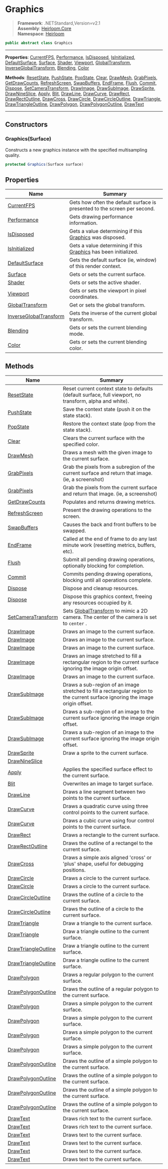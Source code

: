 # Graphics

> **Framework**: .NETStandard,Version=v2.1  
> **Assembly**: [Heirloom.Core][0]  
> **Namespace**: [Heirloom][0]  

```cs
public abstract class Graphics
```

--------------------------------------------------------------------------------

**Properties**: [CurrentFPS][1], [Performance][2], [IsDisposed][3], [IsInitialized][4], [DefaultSurface][5], [Surface][6], [Shader][7], [Viewport][8], [GlobalTransform][9], [InverseGlobalTransform][10], [Blending][11], [Color][12]

**Methods**: [ResetState][13], [PushState][14], [PopState][15], [Clear][16], [DrawMesh][17], [GrabPixels][18], [GetDrawCounts][19], [RefreshScreen][20], [SwapBuffers][21], [EndFrame][22], [Flush][23], [Commit][24], [Dispose][25], [SetCameraTransform][26], [DrawImage][27], [DrawSubImage][28], [DrawSprite][29], [DrawNineSlice][30], [Apply][31], [Blit][32], [DrawLine][33], [DrawCurve][34], [DrawRect][35], [DrawRectOutline][36], [DrawCross][37], [DrawCircle][38], [DrawCircleOutline][39], [DrawTriangle][40], [DrawTriangleOutline][41], [DrawPolygon][42], [DrawPolygonOutline][43], [DrawText][44]

--------------------------------------------------------------------------------

## Constructors

### Graphics(Surface)

Constructs a new graphics instance with the specified multisampling quality.

```cs
protected Graphics(Surface surface)
```

## Properties

| Name                         | Summary                                                                   |
|------------------------------|---------------------------------------------------------------------------|
| [CurrentFPS][1]              | Gets how often the default surface is presented to the screen per second. |
| [Performance][2]             | Gets drawing performance information.                                     |
| [IsDisposed][3]              | Gets a value determining if this [Graphics][45] was disposed.             |
| [IsInitialized][4]           | Gets a value determining if this [Graphics][45] has been initialized.     |
| [DefaultSurface][5]          | Gets the default surface (ie, window) of this render context.             |
| [Surface][6]                 | Gets or sets the current surface.                                         |
| [Shader][7]                  | Gets or sets the active shader.                                           |
| [Viewport][8]                | Gets or sets the viewport in pixel coordinates.                           |
| [GlobalTransform][9]         | Get or sets the global transform.                                         |
| [InverseGlobalTransform][10] | Gets the inverse of the current global transform.                         |
| [Blending][11]               | Gets or sets the current blending mode.                                   |
| [Color][12]                  | Gets or sets the current blending color.                                  |

## Methods

| Name                      | Summary                                                                                                                        |
|---------------------------|--------------------------------------------------------------------------------------------------------------------------------|
| [ResetState][13]          | Reset current context state to defaults (default surface, full viewport, no transform, alpha and white).                       |
| [PushState][14]           | Save the context state (push it on the state stack).                                                                           |
| [PopState][15]            | Restore the context state (pop from the state stack).                                                                          |
| [Clear][16]               | Clears the current surface with the specified color.                                                                           |
| [DrawMesh][17]            | Draws a mesh with the given image to the current surface.                                                                      |
| [GrabPixels][18]          | Grab the pixels from a subregion of the current surface and return that image. (ie, a screenshot)                              |
| [GrabPixels][18]          | Grab the pixels from the current surface and return that image. (ie, a screenshot)                                             |
| [GetDrawCounts][19]       | Populates and returns drawing metrics.                                                                                         |
| [RefreshScreen][20]       | Present the drawing operations to the screen.                                                                                  |
| [SwapBuffers][21]         | Causes the back and front buffers to be swapped.                                                                               |
| [EndFrame][22]            | Called at the end of frame to do any last minute work (resetting metrics, buffers, etc).                                       |
| [Flush][23]               | Submit all pending drawing operations, optionally blocking for completion.                                                     |
| [Commit][24]              | Commits pending drawing operations, blocking until all operations complete.                                                    |
| [Dispose][25]             | Dispose and cleanup resources.                                                                                                 |
| [Dispose][25]             | Dispose this graphics context, freeing any resources occupied by it.                                                           |
| [SetCameraTransform][26]  | Sets [GlobalTransform][9] to mimic a 2D camera. The center of the camera is set to `center` .                                  |
| [DrawImage][27]           | Draws an image to the current surface.                                                                                         |
| [DrawImage][27]           | Draws an image to the current surface.                                                                                         |
| [DrawImage][27]           | Draws an image to the current surface.                                                                                         |
| [DrawImage][27]           | Draws an image stretched to fill a rectangular region to the current surface ignoring the image origin offset.                 |
| [DrawImage][27]           | Draws an image to the current surface.                                                                                         |
| [DrawSubImage][28]        | Draws a sub-region of an image stretched to fill a rectangular region to the current surface ignoring the image origin offset. |
| [DrawSubImage][28]        | Draws a sub-region of an image to the current surface ignoring the image origin offset.                                        |
| [DrawSubImage][28]        | Draws a sub-region of an image to the current surface ignoring the image origin offset.                                        |
| [DrawSprite][29]          | Draw a sprite to the current surface.                                                                                          |
| [DrawNineSlice][30]       |                                                                                                                                |
| [Apply][31]               | Applies the specified surface effect to the current surface.                                                                   |
| [Blit][32]                | Overwrites an image to target surface.                                                                                         |
| [DrawLine][33]            | Draws a line segment between two points to the current surface.                                                                |
| [DrawCurve][34]           | Draws a quadratic curve using three control points to the current surface.                                                     |
| [DrawCurve][34]           | Draws a cubic curve using four control points to the current surface.                                                          |
| [DrawRect][35]            | Draws a rectangle to the current surface.                                                                                      |
| [DrawRectOutline][36]     | Draws the outline of a rectangel to the current surface.                                                                       |
| [DrawCross][37]           | Draws a simple axis aligned 'cross' or 'plus' shape, useful for debugging positions.                                           |
| [DrawCircle][38]          | Draws a circle to the current surface.                                                                                         |
| [DrawCircle][38]          | Draws a circle to the current surface.                                                                                         |
| [DrawCircleOutline][39]   | Draws the outline of a circle to the current surface.                                                                          |
| [DrawCircleOutline][39]   | Draws the outline of a circle to the current surface.                                                                          |
| [DrawTriangle][40]        | Draw a triangle to the current surface.                                                                                        |
| [DrawTriangle][40]        | Draw a triangle outline to the current surface.                                                                                |
| [DrawTriangleOutline][41] | Draw a triangle outline to the current surface.                                                                                |
| [DrawTriangleOutline][41] | Draw a triangle outline to the current surface.                                                                                |
| [DrawPolygon][42]         | Draws a regular polygon to the current surface.                                                                                |
| [DrawPolygonOutline][43]  | Draws the outline of a regular polygon to the current surface.                                                                 |
| [DrawPolygon][42]         | Draws a simple polygon to the current surface.                                                                                 |
| [DrawPolygon][42]         | Draws a simple polygon to the current surface.                                                                                 |
| [DrawPolygon][42]         | Draws a simple polygon to the current surface.                                                                                 |
| [DrawPolygon][42]         | Draws a simple polygon to the current surface.                                                                                 |
| [DrawPolygonOutline][43]  | Draws the outline of a simple polygon to the current surface.                                                                  |
| [DrawPolygonOutline][43]  | Draws the outline of a simple polygon to the current surface.                                                                  |
| [DrawPolygonOutline][43]  | Draws the outline of a simple polygon to the current surface.                                                                  |
| [DrawPolygonOutline][43]  | Draws the outline of a simple polygon to the current surface.                                                                  |
| [DrawText][44]            | Draws rich text to the current surface.                                                                                        |
| [DrawText][44]            | Draws rich text to the current surface.                                                                                        |
| [DrawText][44]            | Draws text to the current surface.                                                                                             |
| [DrawText][44]            | Draws text to the current surface.                                                                                             |
| [DrawText][44]            | Draws text to the current surface.                                                                                             |
| [DrawText][44]            | Draws text to the current surface.                                                                                             |

[0]: ..\Heirloom.Core.md
[1]: Heirloom.Graphics.CurrentFPS.md
[2]: Heirloom.Graphics.Performance.md
[3]: Heirloom.Graphics.IsDisposed.md
[4]: Heirloom.Graphics.IsInitialized.md
[5]: Heirloom.Graphics.DefaultSurface.md
[6]: Heirloom.Graphics.Surface.md
[7]: Heirloom.Graphics.Shader.md
[8]: Heirloom.Graphics.Viewport.md
[9]: Heirloom.Graphics.GlobalTransform.md
[10]: Heirloom.Graphics.InverseGlobalTransform.md
[11]: Heirloom.Graphics.Blending.md
[12]: Heirloom.Graphics.Color.md
[13]: Heirloom.Graphics.ResetState.md
[14]: Heirloom.Graphics.PushState.md
[15]: Heirloom.Graphics.PopState.md
[16]: Heirloom.Graphics.Clear.md
[17]: Heirloom.Graphics.DrawMesh.md
[18]: Heirloom.Graphics.GrabPixels.md
[19]: Heirloom.Graphics.GetDrawCounts.md
[20]: Heirloom.Graphics.RefreshScreen.md
[21]: Heirloom.Graphics.SwapBuffers.md
[22]: Heirloom.Graphics.EndFrame.md
[23]: Heirloom.Graphics.Flush.md
[24]: Heirloom.Graphics.Commit.md
[25]: Heirloom.Graphics.Dispose.md
[26]: Heirloom.Graphics.SetCameraTransform.md
[27]: Heirloom.Graphics.DrawImage.md
[28]: Heirloom.Graphics.DrawSubImage.md
[29]: Heirloom.Graphics.DrawSprite.md
[30]: Heirloom.Graphics.DrawNineSlice.md
[31]: Heirloom.Graphics.Apply.md
[32]: Heirloom.Graphics.Blit.md
[33]: Heirloom.Graphics.DrawLine.md
[34]: Heirloom.Graphics.DrawCurve.md
[35]: Heirloom.Graphics.DrawRect.md
[36]: Heirloom.Graphics.DrawRectOutline.md
[37]: Heirloom.Graphics.DrawCross.md
[38]: Heirloom.Graphics.DrawCircle.md
[39]: Heirloom.Graphics.DrawCircleOutline.md
[40]: Heirloom.Graphics.DrawTriangle.md
[41]: Heirloom.Graphics.DrawTriangleOutline.md
[42]: Heirloom.Graphics.DrawPolygon.md
[43]: Heirloom.Graphics.DrawPolygonOutline.md
[44]: Heirloom.Graphics.DrawText.md
[45]: Heirloom.Graphics.md
